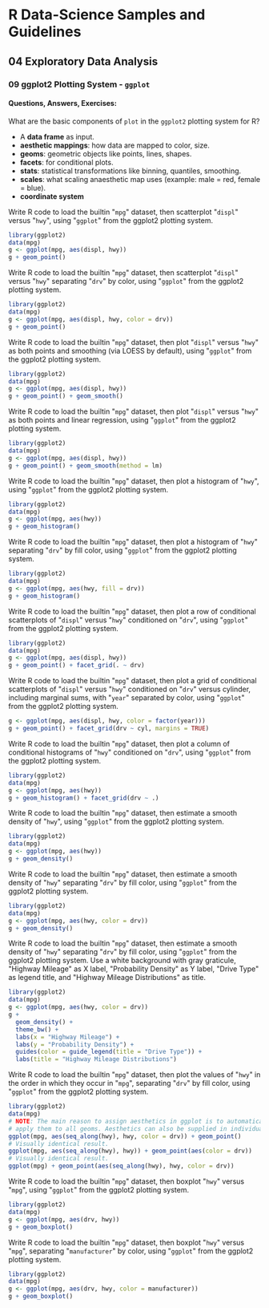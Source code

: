 # R Data-Science Samples and Guidelines
## 04 Exploratory Data Analysis
### 09 ggplot2 Plotting System - `ggplot`
#### Questions, Answers, Exercises:


What are the basic components of `plot` in the `ggplot2` plotting system for R?  
- A **data frame** as input.
- **aesthetic mappings**: how data are mapped to color, size.
- **geoms**: geometric objects like points, lines, shapes.
- **facets**: for conditional plots.
- **stats**: statistical transformations like binning, quantiles, smoothing.
- **scales**: what scaling anaesthetic map uses (example: male = red, female = blue).
- **coordinate system**


Write R code to load the builtin "`mpg`" dataset, then scatterplot "`displ`" versus "`hwy`", using "`ggplot`" from the ggplot2 plotting system.  
```r
library(ggplot2)
data(mpg)
g <- ggplot(mpg, aes(displ, hwy))
g + geom_point()
```


Write R code to load the builtin "`mpg`" dataset, then scatterplot "`displ`" versus "`hwy`" separating "`drv`" by color, using "`ggplot`" from the ggplot2 plotting system.  
```r
library(ggplot2)
data(mpg)
g <- ggplot(mpg, aes(displ, hwy, color = drv))
g + geom_point()
```


Write R code to load the builtin "`mpg`" dataset, then plot "`displ`" versus "`hwy`" as both points and smoothing (via LOESS by default), using "`ggplot`" from the ggplot2 plotting system.  
```r
library(ggplot2)
data(mpg)
g <- ggplot(mpg, aes(displ, hwy))
g + geom_point() + geom_smooth()
```


Write R code to load the builtin "`mpg`" dataset, then plot "`displ`" versus "`hwy`" as both points and linear regression, using "`ggplot`" from the ggplot2 plotting system.  
```r
library(ggplot2)
data(mpg)
g <- ggplot(mpg, aes(displ, hwy))
g + geom_point() + geom_smooth(method = lm)
```


Write R code to load the builtin "`mpg`" dataset, then plot a histogram of "`hwy`", using "`ggplot`" from the ggplot2 plotting system.  
```r
library(ggplot2)
data(mpg)
g <- ggplot(mpg, aes(hwy))
g + geom_histogram()
```


Write R code to load the builtin "`mpg`" dataset, then plot a histogram of "`hwy`" separating "`drv`" by fill color, using "`ggplot`" from the ggplot2 plotting system.  
```r
library(ggplot2)
data(mpg)
g <- ggplot(mpg, aes(hwy, fill = drv))
g + geom_histogram()
```


Write R code to load the builtin "`mpg`" dataset, then plot a row of conditional scatterplots of "`displ`" versus "`hwy`" conditioned on "`drv`", using "`ggplot`" from the ggplot2 plotting system.  
```r
library(ggplot2)
data(mpg)
g <- ggplot(mpg, aes(displ, hwy))
g + geom_point() + facet_grid(. ~ drv)
```


Write R code to load the builtin "`mpg`" dataset, then plot a grid of conditional scatterplots of "`displ`" versus "`hwy`" conditioned on "`drv`" versus cylinder, including marginal sums, with "`year`" separated by color, using "`ggplot`" from the ggplot2 plotting system.  
```r
g <- ggplot(mpg, aes(displ, hwy, color = factor(year)))
g + geom_point() + facet_grid(drv ~ cyl, margins = TRUE)
```


Write R code to load the builtin "`mpg`" dataset, then plot a column of conditional histograms of "`hwy`" conditioned on "`drv`", using "`ggplot`" from the ggplot2 plotting system.  
```r
library(ggplot2)
data(mpg)
g <- ggplot(mpg, aes(hwy))
g + geom_histogram() + facet_grid(drv ~ .)
```


Write R code to load the builtin "`mpg`" dataset, then estimate a smooth density of "`hwy`", using "`ggplot`" from the ggplot2 plotting system.  
```r
library(ggplot2)
data(mpg)
g <- ggplot(mpg, aes(hwy))
g + geom_density()
```


Write R code to load the builtin "`mpg`" dataset, then estimate a smooth density of "`hwy`" separating "`drv`" by fill color, using "`ggplot`" from the ggplot2 plotting system.  
```r
library(ggplot2)
data(mpg)
g <- ggplot(mpg, aes(hwy, color = drv))
g + geom_density()
```


Write R code to load the builtin "`mpg`" dataset, then estimate a smooth density of "`hwy`" separating "`drv`" by fill color, using "`ggplot`" from the ggplot2 plotting system. Use a white background with gray graticule, "Highway Mileage" as X label, "Probability Density" as Y label, "Drive Type" as legend title, and "Highway Mileage Distributions" as title.
```r
library(ggplot2)
data(mpg)
g <- ggplot(mpg, aes(hwy, color = drv))
g +
  geom_density() +
  theme_bw() +
  labs(x = "Highway Mileage") +
  labs(y = "Probability Density") +
  guides(color = guide_legend(title = "Drive Type")) +
  labs(title = "Highway Mileage Distributions")
```


Write R code to load the builtin "`mpg`" dataset, then plot the values of "`hwy`" in the order in which they occur in "`mpg`", separating "`drv`" by fill color, using "`ggplot`" from the ggplot2 plotting system.  
```r
library(ggplot2)
data(mpg)
# NOTE: The main reason to assign aesthetics in ggplot is to automatically
# apply them to all geoms. Aesthetics can also be supplied in individual geoms.
ggplot(mpg, aes(seq_along(hwy), hwy, color = drv)) + geom_point()
# Visually identical result.
ggplot(mpg, aes(seq_along(hwy), hwy)) + geom_point(aes(color = drv))
# Visually identical result.
ggplot(mpg) + geom_point(aes(seq_along(hwy), hwy, color = drv))
```


Write R code to load the builtin "`mpg`" dataset, then boxplot "`hwy`" versus "`mpg`", using "`ggplot`" from the ggplot2 plotting system.  
```r
library(ggplot2)
data(mpg)
g <- ggplot(mpg, aes(drv, hwy))
g + geom_boxplot()
```


Write R code to load the builtin "`mpg`" dataset, then boxplot "`hwy`" versus "`mpg`", separating "`manufacturer`" by color, using "`ggplot`" from the ggplot2 plotting system.  
```r
library(ggplot2)
data(mpg)
g <- ggplot(mpg, aes(drv, hwy, color = manufacturer))
g + geom_boxplot()
```
